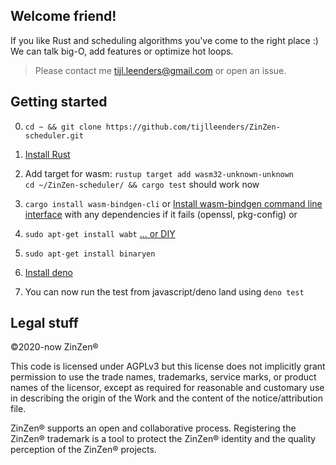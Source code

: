## Welcome friend!

If you like Rust and scheduling algorithms you've come to the right place :) We
can talk big-O, add features or optimize hot loops.

> Please contact me tijl.leenders@gmail.com or open an issue.

## Getting started
0. ```cd ~ && git clone https://github.com/tijlleenders/ZinZen-scheduler.git```  

1. [Install Rust](https://www.rust-lang.org/tools/install)

2. Add target for wasm:
```rustup target add wasm32-unknown-unknown```  
   ```cd ~/ZinZen-scheduler/ && cargo test``` should work now  

3. ```cargo install wasm-bindgen-cli``` or [Install wasm-bindgen command line interface](https://rustwasm.github.io/wasm-bindgen/reference/cli.html) with any dependencies if it fails (openssl, pkg-config) or 

4. ```sudo apt-get install wabt``` [... or DIY](https://github.com/WebAssembly/wabt)

5. ```sudo apt-get install binaryen```

6. [Install deno](https://deno.land/manual/getting_started/installation)

7. You can now run the test from javascript/deno land using ```deno test```  
  
## Legal stuff

&copy;2020-now ZinZen&reg;

This code is licensed under AGPLv3 but this license does not implicitly grant
permission to use the trade names, trademarks, service marks, or product names
of the licensor, except as required for reasonable and customary use in
describing the origin of the Work and the content of the notice/attribution
file.

ZinZen&reg; supports an open and collaborative process. Registering the
ZinZen&reg; trademark is a tool to protect the ZinZen&reg; identity and the
quality perception of the ZinZen&reg; projects.
